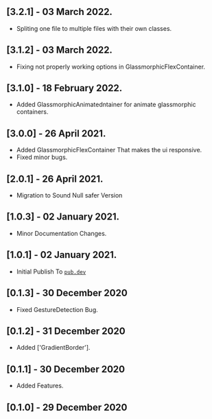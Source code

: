 ## [3.2.1] - 03 March 2022.

- Spliting one file to multiple files with their own classes.

## [3.1.2] - 03 March 2022.

- Fixing not properly working options in GlassmorphicFlexContainer.

## [3.1.0] - 18 February 2022.

- Added GlassmorphicAnimatedntainer for animate glassmorphic containers.

## [3.0.0] - 26 April 2021.

- Added GlassmorphicFlexContainer That makes the ui responsive.
- Fixed minor bugs.

## [2.0.1] - 26 April 2021.

- Migration to Sound Null safer Version

## [1.0.3] - 02 January 2021.

- Minor Documentation Changes.

## [1.0.1] - 02 January 2021.

- Initial Publish To [`pub.dev`](https://pub.dev/packages/glassmorphism)

## [0.1.3] - 30 December 2020

- Fixed GestureDetection Bug.

## [0.1.2] - 31 December 2020

- Added ['GradientBorder'].

## [0.1.1] - 30 December 2020

- Added Features.

## [0.1.0] - 29 December 2020
